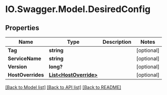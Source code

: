 # IO.Swagger.Model.DesiredConfig
## Properties

Name | Type | Description | Notes
------------ | ------------- | ------------- | -------------
**Tag** | **string** |  | [optional] 
**ServiceName** | **string** |  | [optional] 
**Version** | **long?** |  | [optional] 
**HostOverrides** | [**List&lt;HostOverride&gt;**](HostOverride.md) |  | [optional] 

[[Back to Model list]](../README.md#documentation-for-models) [[Back to API list]](../README.md#documentation-for-api-endpoints) [[Back to README]](../README.md)

